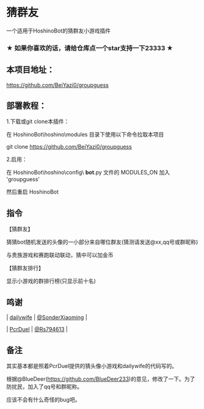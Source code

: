 # 猜群友

一个适用于HoshinoBot的猜群友小游戏插件

### ★ 如果你喜欢的话，请给仓库点一个star支持一下23333 ★

## 本项目地址：

https://github.com/BeiYazi0/groupguess

## 部署教程：

1.下载或git clone本插件：

在 HoshinoBot\hoshino\modules 目录下使用以下命令拉取本项目

git clone https://github.com/BeiYazi0/groupguess

2.启用：

在 HoshinoBot\hoshino\config\ **bot**.py 文件的 MODULES_ON 加入 'groupguess'

然后重启 HoshinoBot

## 指令

【猜群友】

猜猜bot随机发送的头像的一小部分来自哪位群友(猜测请发送@xx,qq号或群昵称)

与贵族游戏和赛跑联动联动，猜中可以加金币

【猜群友排行】

显示小游戏的群排行榜(只显示前十名)

## 鸣谢

| [dailywife](https://github.com/SonderXiaoming/dailywife) | [@SonderXiaoming](https://github.com/SonderXiaoming) | 

| [PcrDuel](https://github.com/Rs794613/PcrDuel) | [@Rs794613](https://github.com/Rs794613) | 

## 备注

其实基本都是照着PcrDuel提供的猜头像小游戏和dailywife的代码写的。

根据@BlueDeer(https://github.com/BlueDeer233)的意见，修改了一下。为了防扰民，加入了qq号和群昵称。

应该不会有什么奇怪的bug吧。
